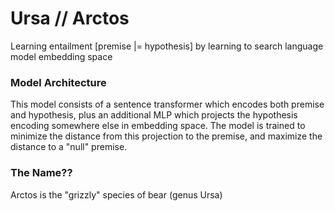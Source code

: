 # Ursa // Arctos
Learning entailment [premise |= hypothesis] by learning to search language model embedding space

### Model Architecture
This model consists of a sentence transformer which encodes both premise and hypothesis, plus an additional MLP which projects the hypothesis encoding somewhere else in embedding space. The model is trained to minimize the distance from this projection to the premise, and maximize the distance to a "null" premise.

### The Name??
Arctos is the "grizzly" species of bear (genus Ursa) 
